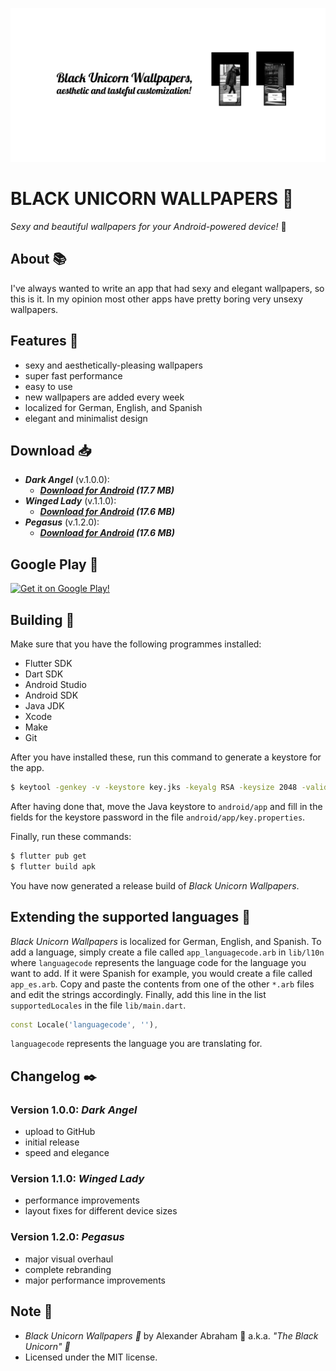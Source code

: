 <p align="center">
 <img src="https://github.com/iamtheblackunicorn/Buwa/raw/main/assets/images/buwaBanner.png"/>
</p>

# BLACK UNICORN WALLPAPERS :black_heart:

*Sexy and beautiful wallpapers for your Android-powered device!* :black_heart:

## About :books:

I've always wanted to write an app that had sexy and elegant wallpapers, so this is it. In my opinion most other apps have pretty
boring very unsexy wallpapers.

## Features :test_tube:

- sexy and aesthetically-pleasing wallpapers
- super fast performance
- easy to use
- new wallpapers are added every week
- localized for German, English, and Spanish
- elegant and minimalist design

## Download :inbox_tray:

- ***Dark Angel*** (v.1.0.0):
  - ***[Download for Android](https://github.com/iamtheblackunicorn/Buwa/releases/download/v.1.0.0/Buwa-v1.0.0-DarkAngel-Release.apk) (17.7 MB)***
- ***Winged Lady*** (v.1.1.0):
  - ***[Download for Android](https://github.com/iamtheblackunicorn/Buwa/releases/download/v.1.1.0/Buwa-v1.1.0-WingedLady-Release.apk) (17.6 MB)***
- ***Pegasus*** (v.1.2.0):
  - ***[Download for Android](https://github.com/iamtheblackunicorn/Buwa/releases/download/v.1.2.0/Buwa-v1.2.0-Pegasus-Release.apk) (17.6 MB)***

## Google Play :robot:

[![Get it on Google Play!](https://blckunicorn.art/assets/images/static/GooglePlayDownload.png)](https://play.google.com/store/apps/details?id=com.blackunicorn.buwa)

## Building :hammer:

Make sure that you have the following programmes installed:

- Flutter SDK
- Dart SDK
- Android Studio
- Android SDK
- Java JDK
- Xcode
- Make
- Git

After you have installed these, run this command to generate a keystore for the app.

```bash
$ keytool -genkey -v -keystore key.jks -keyalg RSA -keysize 2048 -validity 10000 -alias key
```

After having done that, move the Java keystore to `android/app` and fill in the fields for the keystore password in the file `android/app/key.properties`.

Finally, run these commands:

```bash
$ flutter pub get
$ flutter build apk
```

You have now generated a release build of *Black Unicorn Wallpapers*.

## Extending the supported languages :book:

*Black Unicorn Wallpapers* is localized for German, English, and Spanish. To add a language, simply create a file called `app_languagecode.arb` in `lib/l10n` where `languagecode` represents the language code for the language you want to add. If it were Spanish for example, you would create a file called `app_es.arb`.
Copy and paste the contents from one of the other `*.arb` files and edit the strings accordingly.
Finally, add this line in the list `supportedLocales` in the file `lib/main.dart`.

```dart
const Locale('languagecode', ''),
```

`languagecode` represents the language you are translating for.

## Changelog :black_nib:

### Version 1.0.0: ***Dark Angel***

- upload to GitHub
- initial release
- speed and elegance

### Version 1.1.0: ***Winged Lady***

- performance improvements
- layout fixes for different device sizes

### Version 1.2.0: ***Pegasus***

- major visual overhaul
- complete rebranding
- major performance improvements

## Note :scroll:

- *Black Unicorn Wallpapers :black_heart:* by Alexander Abraham :black_heart: a.k.a. *"The Black Unicorn" :unicorn:*
- Licensed under the MIT license.
